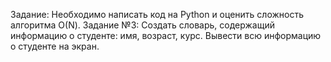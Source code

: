 Задание: Необходимо написать код на Python и оценить сложность алгоритма О(N).
Задание №3: Создать словарь, содержащий информацию о студенте: имя, возраст, курс. Вывести всю информацию о студенте на экран.
